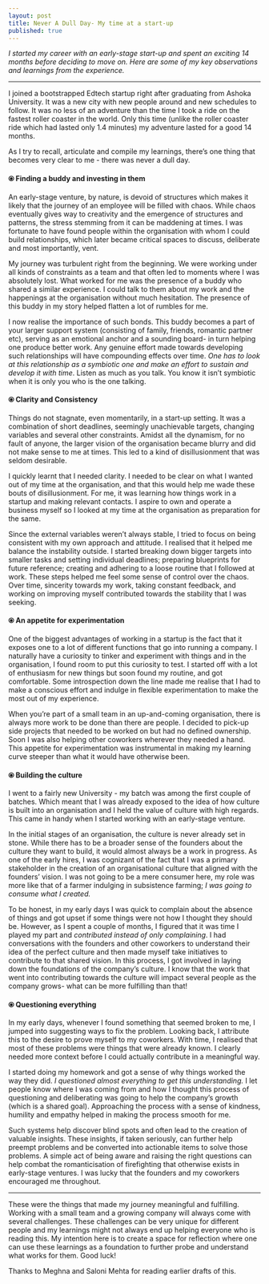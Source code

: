 ```yaml
---
layout: post
title: Never A Dull Day- My time at a start-up
published: true
---
```

_I started my career with an early-stage start-up and spent an exciting 14 months before deciding to move on. Here are some of my key observations and learnings from the experience._

----

I joined a bootstrapped Edtech startup right after graduating from Ashoka University. It was a new city with new people around and new schedules to follow. It was no less of an adventure  than the time I took a ride on the fastest roller coaster in the world. Only this time (unlike the roller coaster ride which had lasted only 1.4 minutes) my adventure lasted for a good 14 months.

As I try to recall, articulate and compile my learnings, there’s one thing that becomes very clear to me - there was never a dull day.

#### ⦿ Finding a buddy and investing in them

An early-stage venture, by nature, is devoid of structures which makes it likely that the journey of an employee will be filled with chaos. While chaos eventually gives way to creativity and the emergence of structures and patterns, the stress stemming from it can be maddening at times. I was fortunate to have found people within the organisation with whom I could build relationships, which later became critical spaces to discuss, deliberate and most importantly, vent.

My journey was turbulent right from the beginning. We were working under all kinds of constraints as a team and that often led to moments where I was absolutely lost. What worked for me was the presence of a buddy who shared a similar experience. I could talk to them about my work and the happenings at the organisation without much hesitation. The presence of this buddy in my story helped flatten a lot of rumbles for me. 

I now realise the importance of such bonds. This buddy becomes a part of your larger support system (consisting of family, friends, romantic partner etc), serving as an emotional anchor and a sounding board- in turn helping one produce better work. Any genuine effort made towards developing such relationships will have compounding effects over time. _One has to look at this relationship as a symbiotic one and make an effort to sustain and develop it with time_. Listen as much as you talk. You know it isn’t symbiotic when it is only you who is the one talking. 



#### ⦿ Clarity and Consistency

Things do not stagnate, even momentarily, in a start-up setting. It was a combination of short deadlines, seemingly unachievable targets, changing variables and several other constraints. Amidst all the dynamism, for no fault of anyone, the larger vision of the organisation became blurry and did not make sense to me at times. This led to a kind of disillusionment that was seldom desirable.

I quickly learnt that I needed clarity. I needed to be clear on what I wanted out of my time at the organisation, and that this would help me wade these bouts of disillusionment. For me, it was learning how things work in a startup and making relevant contacts. I aspire to own and operate a business myself so I looked at my time at the organisation as preparation for the same. 


Since the external variables weren’t always stable, I tried to focus on being consistent with my own approach and attitude. I realised that it helped me balance the instability outside. I started breaking down bigger targets into smaller tasks and setting individual deadlines; preparing blueprints for future reference; creating and adhering to a loose routine that I followed at work. These steps helped me feel some sense of control over the chaos. Over time, sincerity towards my work, taking constant feedback, and working on improving myself contributed towards the stability that I was seeking. 


#### ⦿ An appetite for experimentation

One of the biggest advantages of working in a startup is the fact that it exposes one to a lot of different functions that go into running a company. I naturally have a curiosity to tinker and experiment with things and in the organisation, I found room to put this curiosity to test. I started off with a lot of enthusiasm for new things but soon found my routine, and got comfortable. Some introspection down the line made me realise that I had to make a conscious effort and indulge in flexible experimentation to make the most out of my experience.

When you’re part of a small team in an up-and-coming organisation, there is always more work to be done than there are people. I decided to pick-up side projects that needed to be worked on but had no defined ownership. Soon I was also helping other coworkers wherever they needed a hand. This appetite for experimentation was instrumental in making my learning curve steeper than what it would have otherwise been.

#### ⦿ Building the culture

I went to a fairly new University - my batch was among the first couple of batches. Which meant that I was already exposed to the idea of how culture is built into an organisation and I held the value of culture with high regards. This came in handy when I started working with an early-stage venture.

In the initial stages of an organisation, the culture is never already set in stone. While there has to be a broader sense of the founders about the culture they want to build, it would almost always be a work in progress. As one of the early hires, I was cognizant of the fact that I was a primary stakeholder in the creation of an organisational culture that aligned with the founders’ vision. I was not going to be a mere consumer here, my role was more like that of a farmer indulging in subsistence farming; _I was going to consume what I created._

To be honest, in my early days I was quick to complain about the absence of things and got upset if some things were not how I thought they should be. However, as I spent a couple of months, I figured that it was time I played my part and _contributed instead of only complaining_. I  had conversations with the founders and other coworkers to understand their idea of the perfect culture and then made myself take initiatives to contribute to that shared vision. In this process, I got involved in laying down the foundations of the company’s culture. I know that the work that went into contributing towards the culture will impact several people as the company grows- what can be more fulfilling than that!


#### ⦿ Questioning everything

In my early days, whenever I found something that seemed broken to me, I jumped into suggesting ways to fix the problem. Looking back, I attribute this to the desire to prove myself to my coworkers. With time, I realised that most of these problems were things that were already known. I clearly needed more context before I could actually contribute in a meaningful way.

I started doing my homework and got a sense of why things worked the way they did. _I questioned almost everything to get this understanding._ I let people know where I was coming from and how I thought this process of questioning and deliberating was going to help the company’s growth (which is a shared goal). Approaching the process with a sense of kindness, humility and empathy helped in making the process smooth for me.

Such systems help discover blind spots and often lead to the creation of valuable insights. These insights, if taken seriously, can further help preempt problems and be converted into actionable items to solve those problems. A simple act of being aware and raising the right questions can help combat the romanticisation of firefighting that otherwise exists in early-stage ventures. I was lucky that the founders and my coworkers encouraged me throughout. 

----

These were the things that made my journey meaningful and fulfilling. Working with a small team and a growing company will always come with several challenges. These challenges can be very unique for different people and my learnings might not always end up helping everyone who is reading this. My intention here is to create a space for reflection where one can use these learnings as a foundation to further probe and understand what works for them. Good luck!



Thanks to Meghna and Saloni Mehta for reading earlier drafts of this. 
